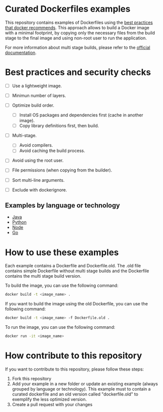 # Curated Dockerfiles examples
This repository contains examples of Dockerfiles using the [best practices that docker recommends](https://docs.docker.com/develop/develop-images/dockerfile_best-practices/#decouple-applications). This approach allows to build a Docker image with a minimal footprint, by copying only the necessary files from the build stage to the final image and using non-root user to run the application.

For more information about multi stage builds, please refer to the [official documentation](https://docs.docker.com/develop/develop-images/multistage-build/).

# Best practices and security checks
- [ ] Use a lightweight image.
- [ ] Minimun number of layers.
- [ ] Optimize build order.
    - [ ] Install OS packages and dependencies first (cache in another image).
    - [ ] Copy library definitions first, then build.
- [ ] Multi-stage.
    - [ ] Avoid compilers.
    - [ ] Avoid caching the build process.
- [ ] Avoid using the root user.
- [ ] File permissions (when copying from the builder).
- [ ] Sort multi-line arguments.
- [ ] Exclude with dockerignore.



## Examples by language or technology
* [Java](java/)
* [Python](python/)
* [Node](node/)
* [Go](go/)

# How to use these examples
Each example contains a Dockerfile and Dockerfile.old. The .old file contains simple Dockerfile without multi stage builds and the Dockerfile contains the multi stage build version. 

To build the image, you can use the following command:
``` bash
docker build -t <image_name> .
```

If you want to build the image using the old Dockerfile, you can use the following command:
``` bash
docker build -t <image_name> -f Dockerfile.old .
```

To run the image, you can use the following command:
``` bash
docker run -it <image_name>
```



# How contribute to this repository
If you want to contribute to this repository, please follow these steps:
1. Fork this repository
2. Add your example in a new folder or update an existing example (always grouped by language or technology). This example must to contain a curated dockerfile and an old version called "dockerfile.old" to exemplify the less optimized version.
4. Create a pull request with your changes


